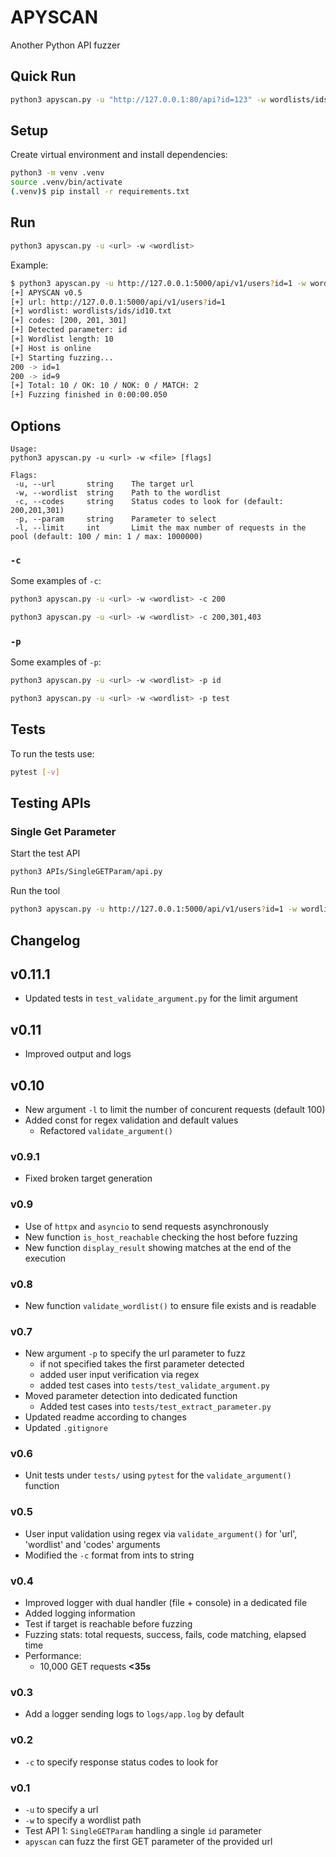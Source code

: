 # APYSCAN

Another Python API fuzzer

## Quick Run

```bash
python3 apyscan.py -u "http://127.0.0.1:80/api?id=123" -w wordlists/ids/id100.txt
```

## Setup

Create virtual environment and install dependencies:

```bash
python3 -m venv .venv
source .venv/bin/activate
(.venv)$ pip install -r requirements.txt
```

## Run

```bash
python3 apyscan.py -u <url> -w <wordlist>
```

Example:

```bash
$ python3 apyscan.py -u http://127.0.0.1:5000/api/v1/users?id=1 -w wordlists/ids/id10.txt
[+] APYSCAN v0.5
[+] url: http://127.0.0.1:5000/api/v1/users?id=1
[+] wordlist: wordlists/ids/id10.txt
[+] codes: [200, 201, 301]
[+] Detected parameter: id
[+] Wordlist length: 10
[+] Host is online
[+] Starting fuzzing...
200 -> id=1
200 -> id=9
[+] Total: 10 / OK: 10 / NOK: 0 / MATCH: 2
[+] Fuzzing finished in 0:00:00.050
```

## Options

```text
Usage:
python3 apyscan.py -u <url> -w <file> [flags]

Flags:
 -u, --url       string    The target url
 -w, --wordlist  string    Path to the wordlist
 -c, --codes     string    Status codes to look for (default: 200,201,301)
 -p, --param     string    Parameter to select
 -l, --limit     int       Limit the max number of requests in the pool (default: 100 / min: 1 / max: 1000000)
```

### `-c`

Some examples of `-c`:

```bash
python3 apyscan.py -u <url> -w <wordlist> -c 200
```

```bash
python3 apyscan.py -u <url> -w <wordlist> -c 200,301,403
```

### `-p`

Some examples of `-p`:

```bash
python3 apyscan.py -u <url> -w <wordlist> -p id
```

```bash
python3 apyscan.py -u <url> -w <wordlist> -p test
```

## Tests

To run the tests use:

```bash
pytest [-v]
```

## Testing APIs

### Single Get Parameter

Start the test API

```bash
python3 APIs/SingleGETParam/api.py
```

Run the tool

```bash
python3 apyscan.py -u http://127.0.0.1:5000/api/v1/users?id=1 -w wordlists/ids/id1000.txt
```

## Changelog

## v0.11.1

- Updated tests in `test_validate_argument.py` for the limit argument

## v0.11

- Improved output and logs

## v0.10

- New argument `-l` to limit the number of concurent requests (default 100)
- Added const for regex validation and default values
  - Refactored `validate_argument()`

### v0.9.1

- Fixed broken target generation

### v0.9

- Use of `httpx` and `asyncio` to send requests asynchronously
- New function `is_host_reachable` checking the host before fuzzing
- New function `display_result` showing matches at the end of the execution

### v0.8

- New function `validate_wordlist()` to ensure file exists and is readable

### v0.7

- New argument `-p` to specify the url parameter to fuzz
  - if not specified takes the first parameter detected
  - added user input verification via regex
  - added test cases into `tests/test_validate_argument.py`
- Moved parameter detection into dedicated function
  - Added test cases into `tests/test_extract_parameter.py`
- Updated readme according to changes
- Updated `.gitignore`

### v0.6

- Unit tests under `tests/` using `pytest` for the `validate_argument()` function

### v0.5

- User input validation using regex via `validate_argument()` for 'url', 'wordlist' and 'codes' arguments
- Modified the `-c` format from ints to string

### v0.4

- Improved logger with dual handler (file + console) in a dedicated file
- Added logging information
- Test if target is reachable before fuzzing
- Fuzzing stats: total requests, success, fails, code matching, elapsed time
- Performance:
  - 10,000 GET requests **<35s**

### v0.3

- Add a logger sending logs to `logs/app.log` by default

### v0.2

- `-c` to specify response status codes to look for

### v0.1

- `-u` to specify a url
- `-w` to specify a wordlist path
- Test API 1: `SingleGETParam` handling a single `id` parameter
- `apyscan` can fuzz the first GET parameter of the provided url
